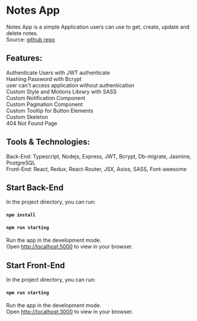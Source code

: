 # Notes App

Notes App is a simple Application users can use to get, create, update and delete notes. <br/>
Source: [github repo](https://github.com/MohamedAbsallam/notesapp.git) <br/>

## Features:
Authenticate Users with JWT authenticate <br/>
Hashing Password with Bcrypt <br/>
user can't access application without authentication <br/>
Custom Style and Motions Library with SASS <br/>
Custom Notification Component <br/>
Custom Pagination Component <br/>
Custom Tooltip for Button Elements <br/>
Custom Skeleton <br/>
404 Not Found Page <br/>

## Tools & Technologies:
Back-End: Typescript, Nodejs, Express, JWT, Bcrypt, Db-migrate, Jasmine, PostgreSQL <br/>
Front-End: React, Redux, React-Router, JSX, Axios, SASS, Font-awesome


## Start Back-End

In the project directory, you can run:
#### `npm install`
#### `npm run starting`

Run the app in the development mode.\
Open [http://localhost:5000](http://localhost:5000) to view in your browser.
 

## Start Front-End

In the project directory, you can run:
#### `npm run starting`

Run the app in the development mode.\
Open [http://localhost:3000](http://localhost:3000) to view in your browser.
